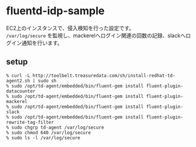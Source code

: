 # fluentd-idp-sample

EC2上のインスタンスで、侵入検知を行った設定です。  
`/var/log/secure` を監視し、mackerelへログイン関連の回数の記録、slackへログイン通知を行います。

## setup
```
% curl -L http://toolbelt.treasuredata.com/sh/install-redhat-td-agent2.sh | sudo sh
% sudo /opt/td-agent/embedded/bin/fluent-gem install fluent-plugin-datacounter
% sudo /opt/td-agent/embedded/bin/fluent-gem install fluent-plugin-mackerel
% sudo /opt/td-agent/embedded/bin/fluent-gem install fluent-plugin-slack
% sudo /opt/td-agent/embedded/bin/fluent-gem install fluent-plugin-rewrite-tag-filter
% sudo chgrp td-agent /var/log/secure
% sudo chmod 640 /var/log/secure
% sudo ls -l /var/log/secure
```